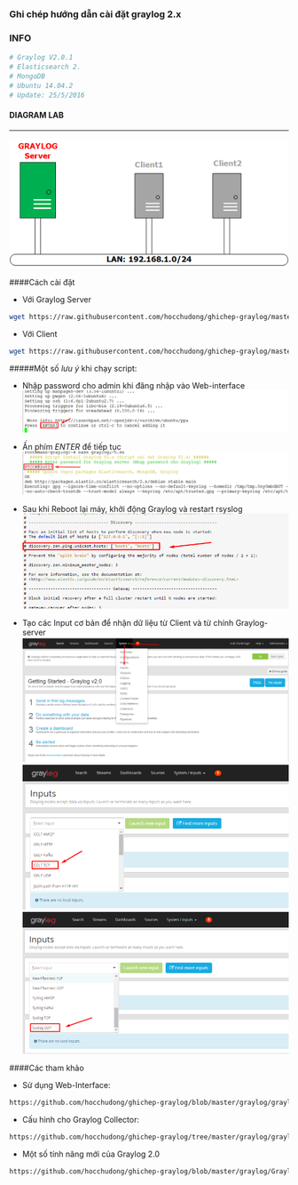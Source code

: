 ﻿### Ghi chép hướng dẫn cài đặt graylog 2.x

### INFO
```sh
# Graylog V2.0.1
# Elasticsearch 2.
# MongoDB 
# Ubuntu 14.04.2
# Update: 25/5/2016
```

#### DIAGRAM LAB
*** 
![Topo LAB](images/grayloglab.png)

####Cách cài đặt

 - Với Graylog Server
 
 ```sh
 wget https://raw.githubusercontent.com/hocchudong/ghichep-graylog/master/graylog/graylog-scripts/graylog2-0.sh
 ```
 - Với Client
 ```sh
 wget https://raw.githubusercontent.com/hocchudong/ghichep-graylog/master/graylog/graylog-scripts/graylog-collector.sh
 ```
 
 #####Một số *lưu ý* khi chạy script:
 
 - Nhập password cho admin khi đăng nhập vào Web-interface
 ![NOTE1](images/1.png)

 - Ấn phím *ENTER* để tiếp tục
 ![NOTE2](images/2.png)

 - Sau khi Reboot lại máy, khởi động Graylog và restart rsyslog
 ![NOTE3](images/3.png)

 - Tạo các Input cơ bản để nhận dữ liệu từ Client và từ chính Graylog-server
 ![NOTE4](images/4.png)
 ![NOTE5](images/5.png)
 ![NOTE6](images/6.png)
 
####Các tham khảo
  - Sử dụng Web-Interface: 
```sh
https://github.com/hocchudong/ghichep-graylog/blob/master/graylog/graylog-web%20interface/Graylog-Interface.md)
```
  - Cấu hình cho Graylog Collector:
```sh
https://github.com/hocchudong/ghichep-graylog/tree/master/graylog/graylog-collector
```
 - Một số tính năng mới của Graylog 2.0
```sh
https://github.com/hocchudong/ghichep-graylog/blob/master/graylog/Graylog%202.0%20-%20Nh%E1%BB%AFng%20t%C3%ADnh%20n%C4%83ng%20m%E1%BB%9Bi.md
```

